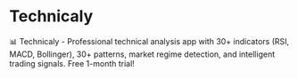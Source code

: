 # Technicaly
📊 Technicaly - Professional technical analysis app with 30+ indicators (RSI, MACD, Bollinger), 30+ patterns, market regime detection, and intelligent trading signals. Free 1-month trial!

